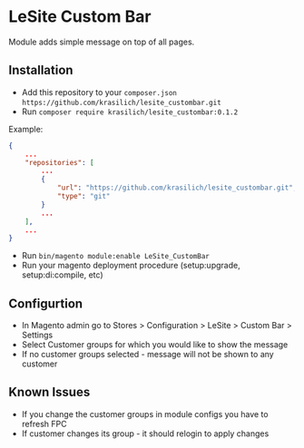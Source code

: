 # LeSite Custom Bar

Module adds simple message on top of all pages.

## Installation

- Add this repository to your ```composer.json``` ```https://github.com/krasilich/lesite_custombar.git```
- Run ```composer require krasilich/lesite_custombar:0.1.2```

Example:
```json
{
    ...
    "repositories": [
        ...
        {
            "url": "https://github.com/krasilich/lesite_custombar.git",
            "type": "git"
        }
        ...
    ],
    ...
}
```

- Run ```bin/magento module:enable LeSite_CustomBar```
- Run your magento deployment procedure (setup:upgrade, setup:di:compile, etc)

## Configurtion
- In Magento admin go to Stores > Configuration > LeSite > Custom Bar > Settings
- Select Customer groups for which you would like to show the message
- If no customer groups selected - message will not be shown to any customer

## Known Issues
- If you change the customer groups in module configs you have to refresh FPC
- If customer changes its group - it should relogin to apply changes
